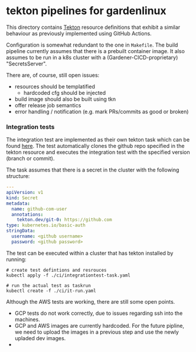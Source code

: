 tekton pipelines for gardenlinux
================================

This directory contains [Tekton](https://github.com/tektoncd/pipeline) resource definitions that
exhibit a similar behaviour as previously implemented using GitHub Actions.

Configuration is somewhat redundant to the one in `Makefile`. The build pipeline currently
assumes that there is a prebuilt container image. It also assumes to be run in a k8s cluster
with a (Gardener-CICD-proprietary) "SecretsServer".

There are, of course, still open issues:

- resources should be templatified
  - hardcoded cfg should be injected
- build image should also be built using tkn
- offer release job semantics
- error handling / notification (e.g. mark PRs/commits as good or broken)


### Integration tests

The integration test are implemented as their own tekton task which can be found [here](./integrationtest-task.yaml).
The test automatically clones the github repo specified in the tekton resource and executes the integration test with the specified version (branch or commit).

The task assumes that there is a secret in the cluster with the following structure:
```yaml
---
apiVersion: v1
kind: Secret
metadata:
  name: github-com-user
  annotations:
    tekton.dev/git-0: https://github.com
type: kubernetes.io/basic-auth
stringData:
  username: <github username>
  password: <github password>
```

The test can be executed within a cluster that has tekton installed by running:
```
# create test defintions and resrouces
kubectl apply -f ./ci/integrationtest-task.yaml

# run the actual test as taskrun
kubectl create -f ./ci/it-run.yaml
```

Although the AWS tests are working, there are still some open points.
- GCP tests do not work correctly, due to issues regarding ssh into the machines.
- GCP and AWS images are currently hardcoded. For the future pipline, we need to upload the images in a previous step and use the newly upladed dev images.
-
